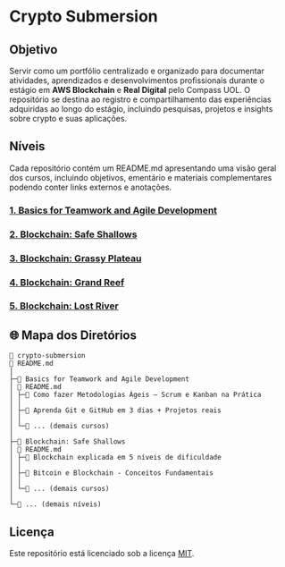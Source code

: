 # Crypto Submersion

## Objetivo

Servir como um portfólio centralizado e organizado para documentar atividades, aprendizados e desenvolvimentos profissionais durante o estágio em <strong>AWS Blockchain</strong> e <strong>Real Digital</strong> pelo Compass UOL. O repositório se destina ao registro e compartilhamento das experiências adquiridas ao longo do estágio, incluindo pesquisas, projetos e insights sobre crypto e suas aplicações.

## Níveis
Cada repositório contém um README.md apresentando uma visão geral dos cursos, incluindo objetivos, ementário e materiais complementares podendo conter links externos e anotações.
 
### [1. Basics for Teamwork and Agile Development](https://github.com/devitruvius/CS-teamwork-agile)

### [2. Blockchain: Safe Shallows](https://github.com/devitruvius/CS-safe-shallows)

### [3. Blockchain: Grassy Plateau]()

### [4. Blockchain: Grand Reef]()

###  [5. Blockchain: Lost River]()

## 🌐 Mapa dos Diretórios

```
📁 crypto-submersion
📄 README.md
│
├─📁 Basics for Teamwork and Agile Development
│ 📄 README.md
│ ├─🔗 Como fazer Metodologias Ágeis – Scrum e Kanban na Prática
│ │
│ ├─🔗 Aprenda Git e GitHub em 3 dias + Projetos reais
│ │
│ └─🔗 ... (demais cursos)
│
├─📁 Blockchain: Safe Shallows
│ 📄 README.md
│ ├─🔗 Blockchain explicada em 5 níveis de dificuldade
│ │
│ ├─🔗 Bitcoin e Blockchain - Conceitos Fundamentais
│ │
│ └─🔗 ... (demais cursos)
│
└─📁 ... (demais níveis)
```

## Licença

Este repositório está licenciado sob a licença [MIT](https://choosealicense.com/licenses/mit/).
